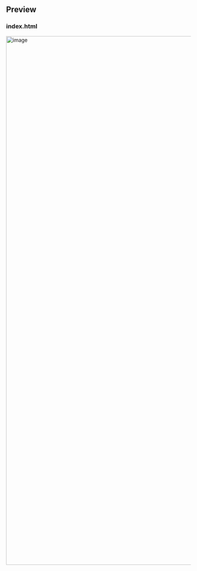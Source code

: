 ## Preview

### index.html

<img width="1440" alt="image" src="https://github.com/kishanrajput23/Love-Babbar-Web-Development-Course/assets/70385488/49d1f533-302b-4d19-bf71-12b3b6ecbaab">
